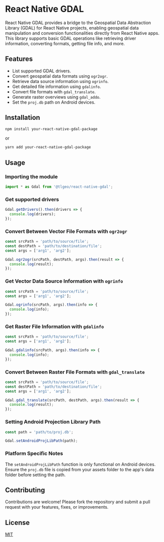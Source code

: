 # React Native GDAL

React Native GDAL provides a bridge to the Geospatial Data Abstraction Library (GDAL) for React Native projects, enabling geospatial data manipulation and conversion functionalities directly from React Native apps. This library supports basic GDAL operations like retrieving driver information, converting formats, getting file info, and more.

## Features

- List supported GDAL drivers.
- Convert geospatial data formats using `ogr2ogr`.
- Retrieve data source information using `ogrinfo`.
- Get detailed file information using `gdalinfo`.
- Convert file formats with `gdal_translate`.
- Generate raster overviews using `gdal_addo`.
- Set the `proj.db` path on Android devices.

## Installation

```bash
npm install your-react-native-gdal-package
```
or
```bash
yarn add your-react-native-gdal-package
```

## Usage
### Importing the module
```JavaScript
import * as Gdal from '@tlgeo/react-native-gdal';
```
### Get supported drivers
```JavaScript
Gdal.getDrivers().then(drivers => {
  console.log(drivers);
});
```
### Convert Between Vector File Formats with <code>ogr2ogr</code>
```JavaScript
const srcPath = 'path/to/source/file';
const destPath = 'path/to/destination/file';
const args = ['arg1', 'arg2'];

Gdal.ogr2ogr(srcPath, destPath, args).then(result => {
  console.log(result);
});
```
### Get Vector Data Source Information with `ogrinfo`
```JavaScript
const srcPath = 'path/to/source/file';
const args = ['arg1', 'arg2'];

Gdal.ogrinfo(srcPath, args).then(info => {
  console.log(info);
});
```
### Get Raster File Information with `gdalinfo`
```JavaScript
const srcPath = 'path/to/source/file';
const args = ['arg1', 'arg2'];

Gdal.gdalinfo(srcPath, args).then(info => {
  console.log(info);
});
```
### Convert Between Raster File Formats with `gdal_translate`
```JavaScript
const srcPath = 'path/to/source/file';
const destPath = 'path/to/destination/file';
const args = ['arg1', 'arg2'];

Gdal.gdal_translate(srcPath, destPath, args).then(result => {
  console.log(result);
});
```
### Setting Android Projection Library Path
```JavaScript
const path = 'path/to/proj.db';

Gdal.setAndroidProjLibPath(path);
```
### Platform Specific Notes
The <code>setAndroidProjLibPath</code> function is only functional on Android devices. Ensure the <code>proj.db</code> file is copied from your assets folder to the app's data folder before setting the path.

## Contributing
Contributions are welcome! Please fork the repository and submit a pull request with your features, fixes, or improvements.

## License
[MIT](https://mit-license.org/)